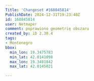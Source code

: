 ```yaml
---
Title: 'Changeset #160845814'
PublishDate: 2024-12-31T19:23:40Z
id: 160845814
user: Netmaper
comment: poprawiono geometrię obszaru
created_by: iD 2.30.4
tags:
- Montenegro
bbox:
  min_lon: 19.3475783
  min_lat: 42.0141098
  max_lon: 19.3481842
  max_lat: 42.0145021

---
```


